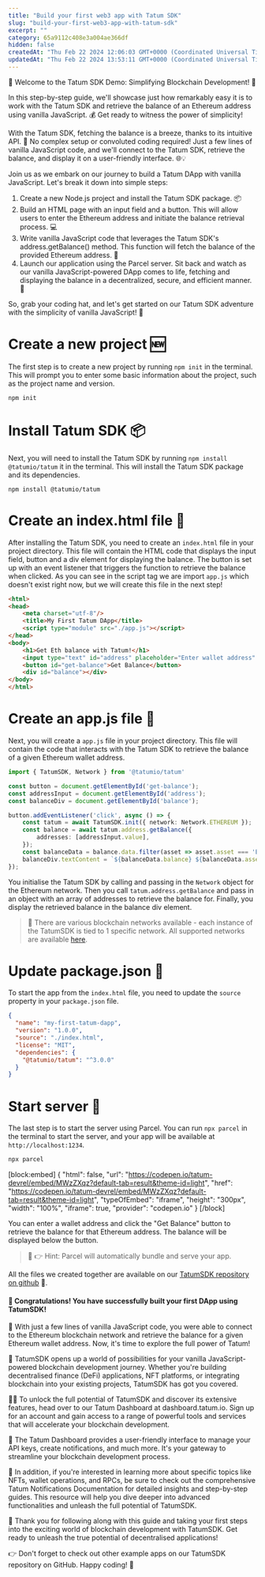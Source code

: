 ```yaml
---
title: "Build your first web3 app with Tatum SDK"
slug: "build-your-first-web3-app-with-tatum-sdk"
excerpt: ""
category: 65a9112c408e3a004ae366df
hidden: false
createdAt: "Thu Feb 22 2024 12:06:03 GMT+0000 (Coordinated Universal Time)"
updatedAt: "Thu Feb 22 2024 13:53:11 GMT+0000 (Coordinated Universal Time)"
---
```

🎯 Welcome to the Tatum SDK Demo: Simplifying Blockchain Development! 🚀

In this step-by-step guide, we'll showcase just how remarkably easy it is to work with the Tatum SDK and retrieve the balance of an Ethereum address using vanilla JavaScript. 💰 Get ready to witness the power of simplicity!

With the Tatum SDK, fetching the balance is a breeze, thanks to its intuitive API. 🌟 No complex setup or convoluted coding required! Just a few lines of vanilla JavaScript code, and we'll connect to the Tatum SDK, retrieve the balance, and display it on a user-friendly interface. 🌐💡

Join us as we embark on our journey to build a Tatum DApp with vanilla JavaScript. Let's break it down into simple steps:

1. Create a new Node.js project and install the Tatum SDK package. 📦
2. Build an HTML page with an input field and a button. This will allow users to enter the Ethereum address and initiate the balance retrieval process. 💻
3. Write vanilla JavaScript code that leverages the Tatum SDK's address.getBalance() method. This function will fetch the balance of the provided Ethereum address. 🤑
4. Launch our application using the Parcel server. Sit back and watch as our vanilla JavaScript-powered DApp comes to life, fetching and displaying the balance in a decentralized, secure, and efficient manner. 🚀

So, grab your coding hat, and let's get started on our Tatum SDK adventure with the simplicity of vanilla JavaScript! 💪

# Create a new project 🆕

The first step is to create a new project by running `npm init` in the terminal. This will prompt you to enter some basic information about the project, such as the project name and version.

```shell
npm init
```

# Install Tatum SDK 📦

Next, you will need to install the Tatum SDK by running `npm install @tatumio/tatum` it in the terminal. This will install the Tatum SDK package and its dependencies.

```shell
npm install @tatumio/tatum
```

# Create an index.html file 📝

After installing the Tatum SDK, you need to create an `index.html` file in your project directory. This file will contain the HTML code that displays the input field, button and a div element for displaying the balance. The button is set up with an event listener that triggers the function to retrieve the balance when clicked. As you can see in the script tag we are import `app.js` which doesn't exist right now, but we will create this file in the next step!

```html
<html>
<head>
    <meta charset="utf-8"/>
    <title>My First Tatum DApp</title>
    <script type="module" src="./app.js"></script>
</head>
<body>
    <h1>Get Eth balance with Tatum!</h1>
    <input type="text" id="address" placeholder="Enter wallet address" />
    <button id="get-balance">Get Balance</button>
    <div id="balance"></div>
</body>
</html>
```

# Create an app.js file 📝

Next, you will create a `app.js` file in your project directory. This file will contain the code that interacts with the Tatum SDK to retrieve the balance of a given Ethereum wallet address.

```typescript
import { TatumSDK, Network } from '@tatumio/tatum'

const button = document.getElementById('get-balance');
const addressInput = document.getElementById('address');
const balanceDiv = document.getElementById('balance');

button.addEventListener('click', async () => {
    const tatum = await TatumSDK.init({ network: Network.ETHEREUM });
    const balance = await tatum.address.getBalance({
        addresses: [addressInput.value],
    });
    const balanceData = balance.data.filter(asset => asset.asset === 'ETH')[0];;
    balanceDiv.textContent = `${balanceData.balance} ${balanceData.asset}`;
});

```

You initialise the Tatum SDK by calling and passing in the `Network` object for the Ethereum network. Then you call `tatum.address.getBalance` and pass in an object with an array of addresses to retrieve the balance for. Finally, you display the retrieved balance in the balance div element.

> 📘 There are various blockchain networks available - each instance of the TatumSDK is tied to 1 specific network. All supported networks are available [here](https://github.com/tatumio/tatum-js/blob/master/src/dto/Network.ts).

# Update package.json 📝

To start the app from the `index.html` file, you need to update the `source` property in your `package.json` file.

```json
{
  "name": "my-first-tatum-dapp",
  "version": "1.0.0",
  "source": "./index.html",
  "license": "MIT",
  "dependencies": {
    "@tatumio/tatum": "^3.0.0"
  }
}
```

# Start server 🚀

The last step is to start the server using Parcel. You can run `npx parcel` in the terminal to start the server, and your app will be available at `http://localhost:1234`.

```typescript
npx parcel
```

[block:embed]
{
  "html": false,
  "url": "https://codepen.io/tatum-devrel/embed/MWzZXqz?default-tab=result&theme-id=light",
  "href": "https://codepen.io/tatum-devrel/embed/MWzZXqz?default-tab=result&theme-id=light",
  "typeOfEmbed": "iframe",
  "height": "300px",
  "width": "100%",
  "iframe": true,
  "provider": "codepen.io"
}
[/block]


You can enter a wallet address and click the "Get Balance" button to retrieve the balance for that Ethereum address. The balance will be displayed below the button.

> 📘 👉 Hint: Parcel will automatically bundle and serve your app.

All the files we created together are available on our [TatumSDK repository on github](https://github.com/tatumio/example-apps) 📁.

#### 🎉  Congratulations! You have successfully built your first DApp using TatumSDK!

🎉 With just a few lines of vanilla JavaScript code, you were able to connect to the Ethereum blockchain network and retrieve the balance for a given Ethereum wallet address. Now, it's time to explore the full power of Tatum!

🚀 TatumSDK opens up a world of possibilities for your vanilla JavaScript-powered blockchain development journey. Whether you're building decentralised finance (DeFi) applications, NFT platforms, or integrating blockchain into your existing projects, TatumSDK has got you covered.

👨‍💻 To unlock the full potential of TatumSDK and discover its extensive features, head over to our Tatum Dashboard at dashboard.tatum.io. Sign up for an account and gain access to a range of powerful tools and services that will accelerate your blockchain development.

🌟 The Tatum Dashboard provides a user-friendly interface to manage your API keys, create notifications, and much more. It's your gateway to streamline your blockchain development process.

🔔 In addition, if you're interested in learning more about specific topics like NFTs, wallet operations, and RPCs, be sure to check out the comprehensive Tatum Notifications Documentation for detailed insights and step-by-step guides. This resource will help you dive deeper into advanced functionalities and unleash the full potential of TatumSDK.

👋 Thank you for following along with this guide and taking your first steps into the exciting world of blockchain development with TatumSDK. Get ready to unleash the true potential of decentralised applications!

👉 Don't forget to check out other example apps on our TatumSDK repository on GitHub. Happy coding! 🌟
